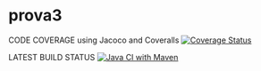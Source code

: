 # prova3

CODE COVERAGE using Jacoco and Coveralls
[![Coverage Status](https://coveralls.io/repos/github/cvallott/prova24/badge.svg?branch=main)](https://coveralls.io/github/cvallott/prova24?branch=main)

LATEST BUILD STATUS
[![Java CI with Maven](https://github.com/cvallott/prova24/actions/workflows/build.yml/badge.svg?branch=main)](https://github.com/cvallott/prova24/actions/workflows/build.yml)
